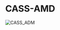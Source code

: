 # CASS-AMD
![CASS_ADM](https://github.com/user-attachments/assets/b900f728-101b-4860-a179-53dced760c52)



